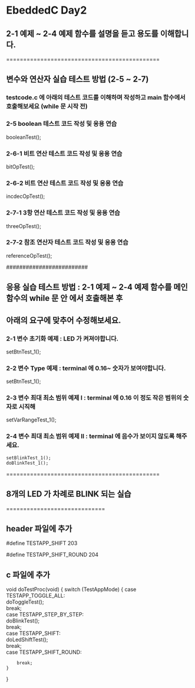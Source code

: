 # EbeddedC Day2


## 2-1 예제 ~ 2-4 예제 함수를 설명을 듣고 용도를 이해합니다.


=============================================

## 변수와 연산자 실습 테스트 방법 (2-5 ~ 2-7)


### testcode.c 에 아래의 테스트 코드를 이해하며 작성하고 main 함수에서 호출해보세요 (while 문 시작 전)

### 2-5 boolean 테스트 코드 작성 및 응용 연습

   booleanTest();

### 2-6-1 비트 연산 테스트 코드 작성 및 응용 연습

   bitOpTest();

### 2-6-2 비트 연산 테스트 코드 작성 및 응용 연습
 
   incdecOpTest();

### 2-7-1 3항 연산 테스트 코드 작성 및 응용 연습

   threeOpTest();

### 2-7-2 참조 연산자 테스트 코드 작성 및 응용 연습
 
   referenceOpTest();

#########################

## 응용 실습 테스트 방법 : 2-1 예제 ~ 2-4 예제 함수를 메인 함수의 while 문 안 에서 호출해본 후 

## 아래의 요구에 맞추어 수정해보세요.


### 2-1 변수 초기화 예제 : LED 가 켜져야합니다.

setBtnTest_1();

### 2-2 변수 Type 예제 : terminal 에 0.16~ 숫자가 보여야합니다.

setBtnTest_1();

### 2-3 변수 최대 최소 범위 예제 I : terminal 에 0.16 이 정도 작은 범위의 숫자로 시직해

setVarRangeTest_1();

### 2-4 변수 최대 최소 범위 예제 II : terminal 에 음수가 보이지 않도록 해주세요.

    setBlinkTest_1(); 
    doBlinkTest_1();    

=============================================  

##   8개의 LED 가 차례로 BLINK 되는 실습

=============================

## header 파일에 추가

#define TESTAPP_SHIFT           203

#define TESTAPP_SHIFT_ROUND     204

## c 파일에 추가

void doTestProc(void)
{ 
    switch (TestAppMode) { 
    case TESTAPP_TOGGLE_ALL:    
      doToggleTest();      
      break;      
    case TESTAPP_STEP_BY_STEP:   
      doBlinkTest();     
      break;           
    case TESTAPP_SHIFT:    
        doLedShiftTest();     
        break;          
    case TESTAPP_SHIFT_ROUND:      
    
        break;            
    }    
}



    
